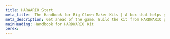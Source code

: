 ```yaml
---
title: HARWARIO Start
meta_title:  The Handbook for Big Clown Maker Kits | A box that helps you take control of your world
meta_description: Get ahead of the game. Build the kit from HARDWARIO products and create your own IoT project. Use the handbook and our advice for your future digital masterpieces.
mainHeading: Handbook for HARDWARIO Kit
perex:
---
```

